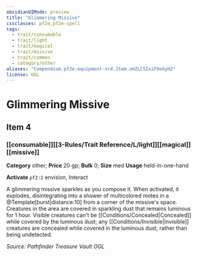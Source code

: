 ```yaml
---
obsidianUIMode: preview
title: "Glimmering Missive"
cssclasses: pf2e,pf2e-spell
tags:
  - trait/consumable
  - trait/light
  - trait/magical
  - trait/missive
  - trait/common
  - category/other
aliases: "Compendium.pf2e.equipment-srd.Item.omZLCSIxiF9oXyH2"
license: OGL
---
```

# Glimmering Missive
## Item 4
### [[consumable]][[3-Rules/Trait Reference/L/light]][[magical]][[missive]]

**Category** other; 
**Price** 20 gp; 
**Bulk** 0; **Size** med
**Usage** held-in-one-hand

**Activate** `pf2:2` envision, Interact

A glimmering missive sparkles as you compose it. When activated, it explodes, disintegrating into a shower of multicolored motes in a @Template\[burst|distance:10\] from a corner of the missive's space. Creatures in the area are covered in sparkling dust that remains luminous for 1 hour. Visible creatures can't be [[Conditions/Concealed|Concealed]] while covered by the luminous dust; any [[Conditions/Invisible|Invisible]] creatures are concealed while covered in the luminous dust, rather than being undetected.

*Source: Pathfinder Treasure Vault*
*OGL*